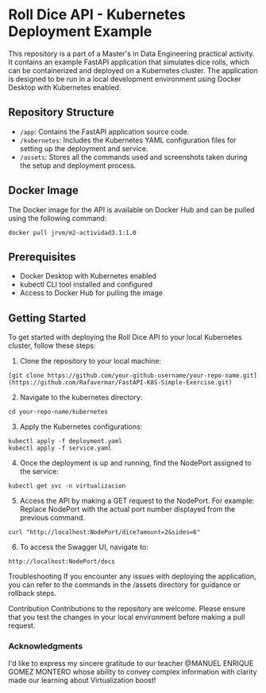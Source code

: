 # Roll Dice API - Kubernetes Deployment Example

This repository is a part of a Master's in Data Engineering practical activity. It contains an example FastAPI application that simulates dice rolls, which can be containerized and deployed on a Kubernetes cluster. The application is designed to be run in a local development environment using Docker Desktop with Kubernetes enabled.

## Repository Structure

- `/app`: Contains the FastAPI application source code.
- `/kubernetes`: Includes the Kubernetes YAML configuration files for setting up the deployment and service.
- `/assets`: Stores all the commands used and screenshots taken during the setup and deployment process.

## Docker Image

The Docker image for the API is available on Docker Hub and can be pulled using the following command:

```
docker pull jrvm/m2-actividad3.1:1.0
```


## Prerequisites

- Docker Desktop with Kubernetes enabled
- kubectl CLI tool installed and configured
- Access to Docker Hub for pulling the image

## Getting Started

To get started with deploying the Roll Dice API to your local Kubernetes cluster, follow these steps:

1. Clone the repository to your local machine:

```shell
[git clone https://github.com/your-github-username/your-repo-name.git](https://github.com/Rafavermar/FastAPI-K8S-Simple-Exercise.git)
```

2. Navigate to the kubernetes directory:
```
cd your-repo-name/kubernetes
```
3. Apply the Kubernetes configurations:
```
kubectl apply -f deployment.yaml
kubectl apply -f service.yaml
```

4. Once the deployment is up and running, find the NodePort assigned to the service:
```
kubectl get svc -n virtualizacion
```
5. Access the API by making a GET request to the NodePort. For example:
 Replace NodePort with the actual port number displayed from the previous command.

```
curl "http://localhost:NodePort/dice?amount=2&sides=6"
```
6. To access the Swagger UI, navigate to:
```
http://localhost:NodePort/docs
```

Troubleshooting
If you encounter any issues with deploying the application, you can refer to the commands in the /assets directory for guidance or rollback steps.

Contribution
Contributions to the repository are welcome. Please ensure that you test the changes in your local environment before making a pull request.

### Acknowledgments
I'd like to express my sincere gratitude to our teacher @MANUEL ENRIQUE GOMEZ MONTERO whose ability to convey complex information with clarity made our learning about Virtualization boost!

